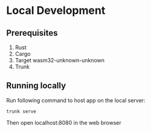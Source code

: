 # Local Development

## Prerequisites

1. Rust
2. Cargo
3. Target wasm32-unknown-unknown
4. Trunk

## Running locally 

Run following command to host app on the local server:

```
trunk serve
```

Then open localhost:8080 in the web browser